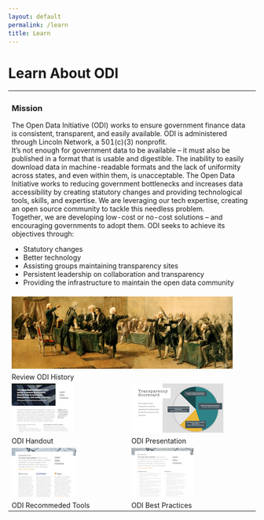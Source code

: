 ```yaml
---
layout: default
permalink: /learn
title: Learn
---
```


# Learn About ODI
<table align="center">
  <tr>
    <td colspan="2">
	<h3>Mission</h3>
	The Open Data Initiative (ODI) works to ensure government finance data is consistent, transparent, and easily available.
	ODI is administered through Lincoln Network, a 501(c)(3) nonprofit.<br>
	It’s not enough for government data to be available – it must also be published in a format that is usable and digestible. 
	The inability to easily download data in machine-readable formats and the lack of uniformity across states, and even within 
	them, is unacceptable. The Open Data Initiative works to reducing government bottlenecks and increases data accessibility by 
	creating statutory changes and providing technological tools, skills, and expertise. We are leveraging our tech expertise, 
	creating an open source community to tackle this needless problem.<br>
	Together, we are developing low-cost or no-cost solutions – and encouraging governments to adopt them.
	ODI seeks to achieve its objectives through:<br>
	<ul>
		<li>Statutory changes</li>
		<li>Better technology</li>
		<li>Assisting groups maintaining transparency sites</li>
		<li>Persistent leadership on collaboration and transparency</li>
		<li>Providing the infrastructure to maintain the open data community</li>
        </ul>
    </td>
  </tr>
  <tr>
    <td colspan="2"><a href="/history"><img src="/assets/img/continental-congress-hero-H-small.png" alt="ODI History"></a>
    </td>
  </tr>
  <tr>
    <td colspan="2">Review ODI History</td>
  </tr>
    <td><a href="/assets/doc/ODI-Handout.pdf"><img src="/assets/img/handout_icon.png" alt="ODI Handout"></a></td>
    <td><a href="/assets/doc/ODI-Presentation-r2.pdf"><img src="/assets/img/odi-presentation-icon.png" alt="ODI Presentation"></a></td>
  <tr>
    <td>ODI Handout</td>
    <td>ODI Presentation</td>
  <tr>
    <td><a href="/assets/doc/ODI_Recommended_Tools.pdf"><img src="/assets/img/tools_icon.png" alt="ODI Recommeded Tools"></a></td>
    <td><a href="/assets/doc/ODI-Best-Practices.pdf"><img src="/assets/img/practices_icon.png" alt="ODI Best Practices"></a></td>
  </tr>
  <tr>
    <td>ODI Recommeded Tools</td>
    <td>ODI Best Practices</td>
  </tr>
